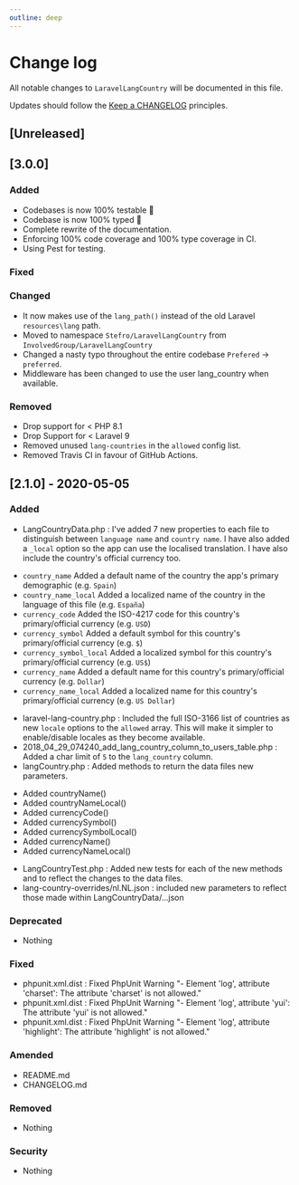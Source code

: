 ```yaml
---
outline: deep
---
```


# Change log

All notable changes to `LaravelLangCountry` will be documented in this file.

Updates should follow the [Keep a CHANGELOG](https://keepachangelog.com/) principles.

## [Unreleased]

## [3.0.0]

### Added

* Codebases is now 100% testable 🎉
* Codebase is now 100% typed 🎉
* Complete rewrite of the documentation.
* Enforcing 100% code coverage and 100% type coverage in CI.
* Using Pest for testing.

### Fixed

### Changed

* It now makes use of the `lang_path()` instead of the old Laravel `resources\lang` path.
* Moved to namespace `Stefro/LaravelLangCountry` from `InvolvedGroup/LaravelLangCountry`
* Changed a nasty typo throughout the entire codebase `Prefered` -> `preferred`.
* Middleware has been changed to use the user lang_country when available.

### Removed

* Drop support for < PHP 8.1
* Drop Support for < Laravel 9
* Removed unused `lang-countries` in the `allowed` config list.
* Removed Travis CI in favour of GitHub Actions.

## [2.1.0] - 2020-05-05

### Added

- LangCountryData.php : I've added 7 new properties to each file to distinguish between `language name`
  and `country name`. I have also added a `_local` option so the app can use the localised translation. I have also
  include the country's official currency too.

* `country_name` Added a default name of the country the app's primary demographic (e.g. `Spain`)
* `country_name_local` Added a localized name of the country in the language of this file (e.g. `España`)
* `currency_code` Added the ISO-4217 code for this country's primary/official currency (e.g. `USD`)
* `currency_symbol` Added a default symbol for this country's primary/official currency (e.g. `$`)
* `currency_symbol_local` Added a localized symbol for this country's primary/official currency (e.g. `US$`)
* `currency_name` Added a default name for this country's primary/official currency (e.g. `Dollar`)
* `currency_name_local` Added a localized name for this country's primary/official currency (e.g. `US Dollar`)

- laravel-lang-country.php : Included the full ISO-3166 list of countries as new `locale` options to the `allowed`
  array. This will make it simpler to enable/disable locales as they become available.
- 2018_04_29_074240_add_lang_country_column_to_users_table.php : Added a char limit of `5` to the `lang_country` column.
- langCountry.php : Added methods to return the data files new parameters.

* Added countryName()
* Added countryNameLocal()
* Added currencyCode()
* Added currencySymbol()
* Added currencySymbolLocal()
* Added currencyName()
* Added currencyNameLocal()

- LangCountryTest.php : Added new tests for each of the new methods and to reflect the changes to the data files.
- lang-country-overrides/nl.NL.json : included new parameters to reflect those made within LangCountryData/...json

### Deprecated

- Nothing

### Fixed

- phpunit.xml.dist : Fixed PhpUnit Warning "- Element 'log', attribute 'charset': The attribute 'charset' is not
  allowed."
- phpunit.xml.dist : Fixed PhpUnit Warning "- Element 'log', attribute 'yui': The attribute 'yui' is not allowed."
- phpunit.xml.dist : Fixed PhpUnit Warning "- Element 'log', attribute 'highlight': The attribute 'highlight' is not
  allowed."

### Amended

- README.md
- CHANGELOG.md

### Removed

- Nothing

### Security

- Nothing

